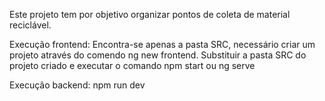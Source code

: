 Este projeto tem por objetivo organizar pontos de coleta de material reciclável.

Execução frontend: Encontra-se apenas a pasta SRC, necessário criar um projeto através do comendo ng new frontend. Substituir a pasta SRC do projeto criado e executar o comando npm start ou ng serve

Execução backend: npm run dev
